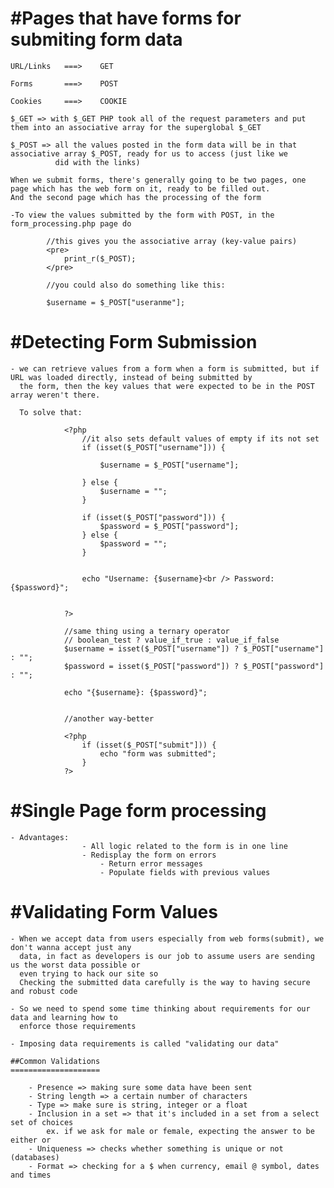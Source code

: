 #Pages that have forms for submiting form data
==============================================

	URL/Links	===>	GET

	Forms		===> 	POST

	Cookies		===>	COOKIE

	$_GET => with $_GET PHP took all of the request parameters and put them into an associative array for the superglobal $_GET

	$_POST => all the values posted in the form data will be in that associative array $_POST, ready for us to access (just like we
			  did with the links)

	When we submit forms, there's generally going to be two pages, one page which has the web form on it, ready to be filled out.
	And the second page which has the processing of the form

	-To view the values submitted by the form with POST, in the form_processing.php page do

			//this gives you the associative array (key-value pairs)
			<pre>
				print_r($_POST);
			</pre>

			//you could also do something like this:

			$username = $_POST["useranme"];


#Detecting Form Submission
==========================
	- we can retrieve values from a form when a form is submitted, but if URL was loaded directly, instead of being submitted by
	  the form, then the key values that were expected to be in the POST array weren't there.

	  To solve that:

	  			<?php
					//it also sets default values of empty if its not set
					if (isset($_POST["username"])) {
						
						$username = $_POST["username"];
					
					} else {
						$username = "";
					}

					if (isset($_POST["password"])) {
						$password = $_POST["password"];
					} else {
						$password = "";
					}


					echo "Username: {$username}<br /> Password: {$password}";
			

				?>

				//same thing using a ternary operator
				// boolean_test ? value_if_true : value_if_false
				$username = isset($_POST["username"]) ? $_POST["username"] : "";
				$password = isset($_POST["password"]) ? $_POST["password"] : "";

				echo "{$username}: {$password}";


				//another way-better

				<?php
					if (isset($_POST["submit"])) {
						echo "form was submitted";
					}
				?>


#Single Page form processing
============================

	- Advantages:
					- All logic related to the form is in one line
					- Redisplay the form on errors
						- Return error messages
						- Populate fields with previous values


#Validating Form Values
=======================

	- When we accept data from users especially from web forms(submit), we don't wanna accept just any
	  data, in fact as developers is our job to assume users are sending us the worst data possible or
	  even trying to hack our site so
	  Checking the submitted data carefully is the way to having secure and robust code

	- So we need to spend some time thinking about requirements for our data and learning how to
	  enforce those requirements

	- Imposing data requirements is called "validating our data"

	##Common Validations
	====================

		- Presence => making sure some data have been sent
		- String length => a certain number of characters
		- Type => make sure is string, integer or a float
		- Inclusion in a set => that it's included in a set from a select set of choices
			ex. if we ask for male or female, expecting the answer to be either or
		- Uniqueness => checks whether something is unique or not (databases)
		- Format => checking for a $ when currency, email @ symbol, dates and times




























		
		




























